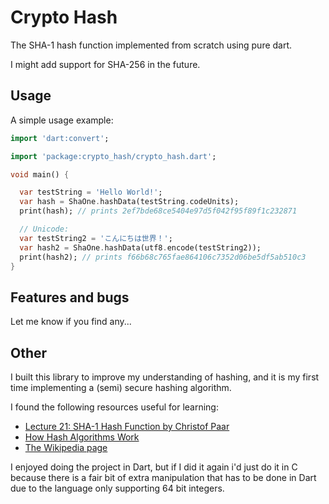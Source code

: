 # Crypto Hash

The SHA-1 hash function implemented from scratch using pure dart.

I might add support for SHA-256 in the future.

## Usage

A simple usage example:

```dart
import 'dart:convert';

import 'package:crypto_hash/crypto_hash.dart';

void main() {

  var testString = 'Hello World!';
  var hash = ShaOne.hashData(testString.codeUnits);
  print(hash); // prints 2ef7bde68ce5404e97d5f042f95f89f1c232871

  // Unicode:
  var testString2 = 'こんにちは世界！';
  var hash2 = ShaOne.hashData(utf8.encode(testString2));
  print(hash2); // prints f66b68c765fae864106c7352d06be5df5ab510c3
}

```

## Features and bugs

Let me know if you find any...

## Other

I built this library to improve my understanding of hashing, and it is my first time implementing a (semi) secure hashing algorithm.

I found the following resources useful for learning:

- [Lecture 21: SHA-1 Hash Function by Christof Paar](https://www.youtube.com/watch?v=JIhZWgJA-9o)
- [How Hash Algorithms Work](https://www.metamorphosite.com/one-way-hash-encryption-sha1-data-software)
- [The Wikipedia page](https://en.wikipedia.org/wiki/SHA-1)

I enjoyed doing the project in Dart, but if I did it again i'd just do it in C because there is a fair bit of extra manipulation that has to be done in Dart due to the language only supporting 64 bit integers.
